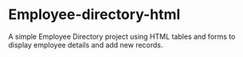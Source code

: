 # Employee-directory-html
A simple Employee Directory project using HTML tables and forms to display employee details and add new records.

